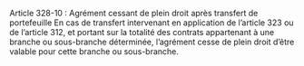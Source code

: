 Article 328-10 : Agrément cessant de plein droit après transfert de portefeuille
En cas de transfert intervenant en application de l’article 323 ou de l’article 312, et portant sur la totalité des contrats appartenant à une branche ou sous-branche déterminée, l’agrément cesse de plein droit d’être valable pour cette branche ou sous-branche.